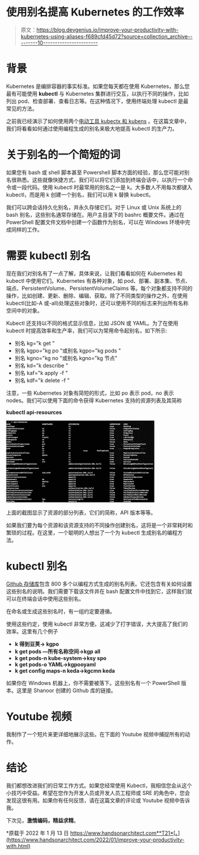# 使用别名提高 Kubernetes 的工作效率

> 原文：<https://blog.devgenius.io/improve-your-productivity-with-kubernetes-using-aliases-f689cfd45d72?source=collection_archive---------10----------------------->

# 背景

Kubernetes 是编排容器的事实标准。如果您每天都在使用 Kubernetes，那么您最有可能使用 **kubectl** 与 Kubernetes 集群进行交互，以执行不同的操作，比如列出 pod、检查部署、查看日志等。在这种情况下，使用终端处理 kubectl 是最常见的方法。

之前我已经演示了如何使用两个[电动工具 kubectx 和 kubens](/improve-productivity-while-working-with-kubernetes-using-kubectl-power-tools-kubectx-and-kubens-6a63c754d294) 。在这篇文章中，我们将看看如何通过使用编程生成的别名来极大地提高 kubectl 的生产力。

# 关于别名的一个简短的词

如果您有 bash 或 shell 脚本甚至 Powershell 脚本方面的经验，那么您可能对别名很熟悉。这些就像快捷方式，我们可以将它们添加到终端会话中，以执行一个命令或一段代码。使用 kubectl 时最常用的别名之一是 k。大多数人不用每次都键入 kubectl，而是用 k 创建一个别名，我们可以用 k 替换 kubectl。

我们可以跨会话持久化别名，并永久存储它们。对于 Linux 或 Unix 系统上的 bash 别名，这些别名通常存储在。用户主目录下的 bashrc 概要文件。通过在 PowerShell 配置文件文档中创建一个函数作为别名，可以在 Windows 环境中完成同样的工作。

# 需要 kubectl 别名

现在我们对别名有了一点了解，具体来说，让我们看看如何在 Kubernetes 和 kubectl 中使用它们。Kubernetes 有各种对象，如 pod、部署、副本集、节点、端点、PersistentVolume、PersistentVolumeClaims 等。每个对象都支持不同的操作，比如创建、更新、删除、编辑、获取。除了不同类型的操作之外，在使用 kubectl(比如-A 或-all)处理这些对象时，还可以使用不同的标志来列出所有名称空间中的对象。

Kubectl 还支持以不同的格式显示信息，比如 JSON 或 YAML。为了在使用 kubectl 时提高效率和生产率，我们可以为常用命令起别名，如下所示:

*   别名 kg="k get "
*   别名 kgpo="kg po "或别名 kgpo="kg pods "
*   别名 kgno="kg no "或别名 kgno="kg 节点"
*   别名 kd="k describe "
*   别名 kaf="k apply -f "
*   别名 kdf="k delete -f "

注意，一些 Kubernetes 对象有简短的形式，比如 po 表示 pod，no 表示 nodes。我们可以使用下面的命令获得 Kubernetes 支持的资源列表及其简称

**kubectl api-resources**

![](img/7eb262641a7fb6506421ecbb118b9d89.png)

上面的截图显示了资源的部分列表，它们的简称，API 版本等等。

如果我们要为每个资源和该资源支持的不同操作创建别名，这将是一个非常耗时和繁琐的过程。在这里，一个聪明的人想出了一个为 kubectl 生成别名的编程方法。

# kubectl 别名

[Github 存储库](https://github.com/ahmetb/kubectl-aliases)包含 800 多个以编程方式生成的别名列表。它还包含有关如何设置这些别名的说明。我们需要下载该文件并在 bash 配置文件中找到它，这样我们就可以在终端会话中使用这些别名。

在命名或生成这些别名时，有一组约定要遵循。

使用这些约定，使用 kubectl 非常方便。这减少了打字错误，大大提高了我们的效率。这里有几个例子

*   **k 得到豆荚→ kgpo**
*   **k get pods —所有名称空间→kgp all**
*   **k get pods-n kube-system→ksy spo**
*   **k get pods-o YAML->kgpooyaml**
*   **k get config maps-n keda→kgcmn keda**

如果你在 Windows 机器上，你不需要被落下。这些别名有一个 PowerShell 版本。这里是 Shanoor 创建的 Github 库的链接。

# Youtube 视频

我制作了一个短片来更详细地展示这些。在下面的 Youtube 视频中捕捉所有的动作。

# 结论

我们都想改进我们的日常工作方式。如果您经常使用 Kubectl，我相信您会从这个小技巧中受益。希望在您作为开发人员或开发人员工程师或 SRE 的角色中，您会发现这很有用。如果你有任何反馈，请在这篇文章的评论或 Youtube 视频中告诉我。

下次见，**激情编码，精益求精**。

*原载于 2022 年 1 月 13 日 https://www.handsonarchitect.com**T21*[。](https://www.handsonarchitect.com/2022/01/improve-your-productivity-with.html)